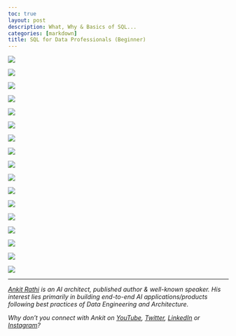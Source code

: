 ```yaml
---
toc: true
layout: post
description: What, Why & Basics of SQL...
categories: [markdown]
title: SQL for Data Professionals (Beginner)
---
```


![](https://cdn-images-1.medium.com/max/1800/1*whXYDlojgUPsm8bLzbdx5Q.png)

![](https://cdn-images-1.medium.com/max/1200/1*xtdENkD8Xw76sMWQ7PyRVA.png)

![](https://cdn-images-1.medium.com/max/1200/1*U9eEQT3N2eZ4qLM_W-4zLg.png)

![](https://cdn-images-1.medium.com/max/1200/1*PI_Qw-h2QIRJ0e2ng2Aj0Q.png)

![](https://cdn-images-1.medium.com/max/1200/1*OxHOySFHz0kZQqTzu6_x-A.png)

![](https://cdn-images-1.medium.com/max/1200/1*0B8lT3H39TlR0EZdlWn17Q.png)

![](https://cdn-images-1.medium.com/max/1200/1*BXyS-24Q8r2_q-wkqGcbew.png)

![](https://cdn-images-1.medium.com/max/1200/1*jX5riV7oZ7Er7jpW6NCNIw.png)

![](https://cdn-images-1.medium.com/max/1200/1*WC7ot3EBfplSjv0a_lElwQ.png)

![](https://cdn-images-1.medium.com/max/1200/1*CO5ywR26-Wx0QswtR7bx5Q.png)

![](https://cdn-images-1.medium.com/max/1200/1*cZ7WVKdgVRBlV1bjviX1dA.png)

![](https://cdn-images-1.medium.com/max/1200/1*VRIy7LjIATwGWDxyo-nSeQ.png)

![](https://cdn-images-1.medium.com/max/1200/1*akXrHGBoAmiYL-Pm_NgJUA.png) 

![](https://cdn-images-1.medium.com/max/1200/1*xxwvp6FA0eGWfHa9vpqK8w.png)

![](https://cdn-images-1.medium.com/max/1200/1*6dbTAXb4BDoSQozKua-yIQ.png) 

![](https://cdn-images-1.medium.com/max/1200/1*OqrWTkpiCgfdBWJ96ipZOA.png)

![](https://cdn-images-1.medium.com/max/1200/1*9nkXrZV6dqmwOYanGQaDcw.png)

---
[*Ankit Rathi*](https://www.ankitrathi.com/) *is an AI architect, published author & well-known speaker. His interest lies primarily in building end-to-end AI applications/products following best practices of Data Engineering and Architecture.*

*Why don’t you connect with Ankit on* [*YouTube*](https://www.youtube.com/channel/UCrIv4EU2tFX8VhhT0oCnDnw)*,* [*Twitter*](https://twitter.com/rathiankit)*,* [*LinkedIn*](https://www.linkedin.com/in/ankitrathi/) *or* [*Instagram*](https://instagram.com/ankitrathi/)*?*
